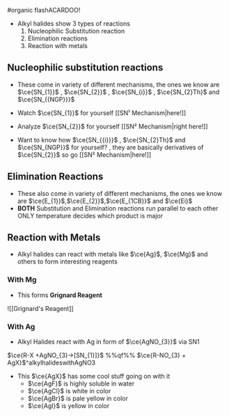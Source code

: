 #organic flashACARDOO!

- Alkyl halides show 3 types of reactions
	1.  Nucleophilic Substitution reaction
	2. Elimination reactions
	3. Reaction with metals

## Nucleophilic substitution reactions

- These come in variety of different mechanisms, the ones we know are $\ce{SN_{1}}$ , $\ce{SN_{2}}$ , $\ce{SN_{i}}$ , $\ce{SN_{2}Th}$ and $\ce{SN_{{NGP}}}$ 

- Watch $\ce{SN_{1}}$ for yourself [[SN¹ Mechanism|here!]]
- Analyze $\ce{SN_{2}}$ for yourself [[SN² Mechanism|right here!]]
- Want to know how $\ce{SN_{{i}}}$ , $\ce{SN_{2}Th}$ and $\ce{SN_{NGP}}$ for yourself? , they are basically derivatives of $\ce{SN_{2}}$ so go [[SN² Mechanism|here!]]

## Elimination Reactions

- These also come in variety of different mechanisms, the ones we know are $\ce{E_{1}}$,$\ce{E_{2}}$,$\ce{E_{1CB}}$ and $\ce{Ei}$
- **BOTH** Substitution and Elimination reactions run parallel to each other ONLY temperature decides which product is major

## Reaction with Metals

- Alkyl halides can react with metals like $\ce{Ag}$, $\ce{Mg}$ and others to form interesting reagents

### With Mg

- This forms **Grignard Reagent**

![[Grignard's Reagent]]

### With Ag

- Alkyl Halides react with Ag in form of $\ce{AgNO_{3}}$ via SN1

$\ce{R-X +AgNO_{3}->[SN_{1}]}$ %%qf%% $\ce{R-NO_{3} + AgX}$^alkylhalideswithAgNO3

- This $\ce{AgX}$ has some cool stuff going on with it
	 - $\ce{AgF}$ is highly soluble in water
	 - $\ce{AgCl}$ is white in color
	 - $\ce{AgBr}$ is pale yellow in color
	 - $\ce{AgI}$ is yellow in color